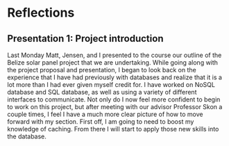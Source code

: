 # Reflections 
## Presentation 1: Project introduction
Last Monday Matt, Jensen, and I presented to the course our outline of the Belize solar panel project that we are undertaking. While going along with the project proposal and presentation, 
I began to look back on the experience that I have had previously with databases and realize that it is a lot more than I had ever given myself credit for. I have worked on NoSQL database 
and SQL database, as well as using a variety of different interfaces to communicate. Not only do I now feel more confident to begin to work on this project, but after meeting with our advisor
Professor Skon a couple times, I feel I have a much more clear picture of how to move forward with my section. First off, I am going to need to boost my knowledge of caching. From there I 
will start to apply those new skills into the database.
